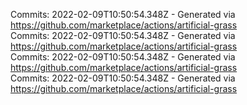 Commits: 2022-02-09T10:50:54.348Z - Generated via https://github.com/marketplace/actions/artificial-grass
<br>
Commits: 2022-02-09T10:50:54.348Z - Generated via https://github.com/marketplace/actions/artificial-grass
<br>
Commits: 2022-02-09T10:50:54.348Z - Generated via https://github.com/marketplace/actions/artificial-grass
<br>
Commits: 2022-02-09T10:50:54.348Z - Generated via https://github.com/marketplace/actions/artificial-grass
<br>
